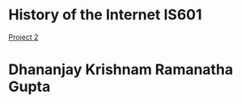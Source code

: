 <h1>History of the Internet IS601</h1>

[Project 2](http://article23.eastus.azurecontainer.io)


<h1>Dhananjay Krishnam Ramanatha Gupta</h1>
